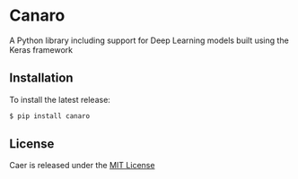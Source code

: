# Canaro
A Python library including support for Deep Learning models built using the Keras framework

## Installation
To install the latest release:
```python
$ pip install canaro
```

## License

Caer is released under the [MIT License](https://github.com/jasmcaus/caer/blob/master/LICENSE)